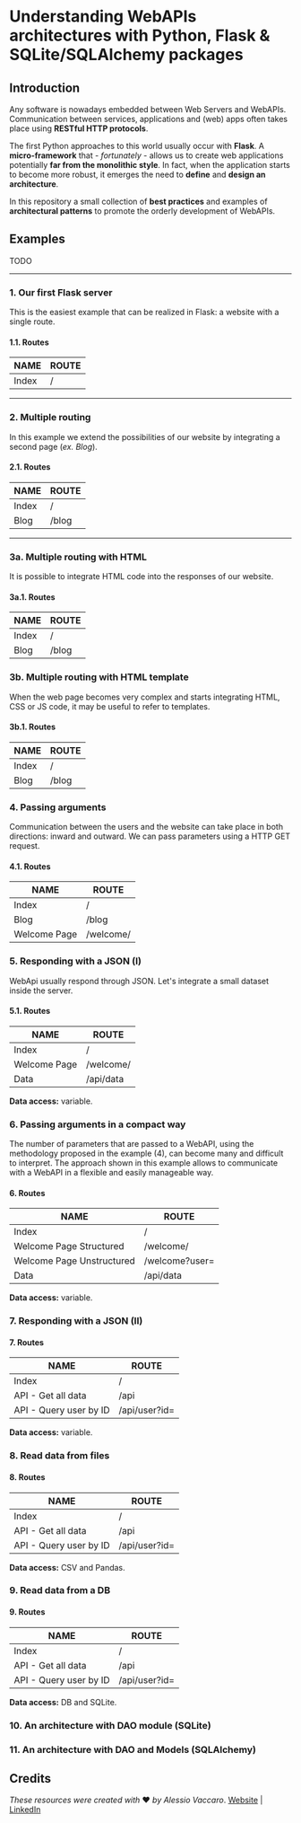 # Understanding WebAPIs architectures with Python, Flask & SQLite/SQLAlchemy packages

## Introduction
Any software is nowadays embedded between Web Servers and WebAPIs. Communication between services, applications and (web) apps often takes place using **RESTful HTTP protocols**.

The first Python approaches to this world usually occur with **Flask**. A **micro-framework** that - _fortunately_ - allows us to create web applications potentially **far from the monolithic style**.
In fact, when the application starts to become more robust, it emerges the need to **define** and **design an architecture**.

In this repository a small collection of **best practices** and examples of **architectural patterns** to promote the orderly development of WebAPIs.

## Examples
TODO

---

### 1. Our first Flask server
This is the easiest example that can be realized in Flask: a website with a single route.

#### 1.1. Routes
| NAME | ROUTE |
|---|---|
| Index | / |

---

### 2. Multiple routing
In this example we extend the possibilities of our website by integrating a second page (_ex. Blog_).

#### 2.1. Routes
| NAME | ROUTE |
|---|---|
| Index | / |
| Blog | /blog |

---

### 3a. Multiple routing with HTML
It is possible to integrate HTML code into the responses of our website.

#### 3a.1. Routes
| NAME | ROUTE |
|---|---|
| Index | / |
| Blog | /blog |

### 3b. Multiple routing with HTML template
When the web page becomes very complex and starts integrating HTML, CSS or JS code, it may be useful to refer to templates.

#### 3b.1. Routes
| NAME | ROUTE |
|---|---|
| Index | / |
| Blog | /blog |

### 4. Passing arguments
Communication between the users and the website can take place in both directions: inward and outward.
We can pass parameters using a HTTP GET request.

#### 4.1. Routes
| NAME | ROUTE |
|---|---|
| Index | / |
| Blog | /blog |
| Welcome Page | /welcome/<your-name-here> |

### 5. Responding with a JSON (I)
WebApi usually respond through JSON. Let's integrate a small dataset inside the server.

#### 5.1. Routes
| NAME | ROUTE |
|---|---|
| Index | / |
| Welcome Page | /welcome/<your-name-here> |
| Data | /api/data |

**Data access:** variable.

### 6. Passing arguments in a compact way
The number of parameters that are passed to a WebAPI, using the methodology proposed in the example (4), can become many and difficult to interpret. 
The approach shown in this example allows to communicate with a WebAPI in a flexible and easily manageable way.

#### 6. Routes
| NAME | ROUTE | 
|---|---|
| Index | / | 
| Welcome Page Structured | /welcome/<your-name-here> |
| Welcome Page Unstructured | /welcome?user=<your-name-here> | 
| Data | /api/data | 

**Data access:** variable.

### 7. Responding with a JSON (II)

#### 7. Routes
| NAME | ROUTE | 
|---|---|
| Index | / | 
| API - Get all data | /api |
| API - Query user by ID | /api/user?id=<id-here> |

**Data access:** variable.

### 8. Read data from files

#### 8. Routes
| NAME | ROUTE | 
|---|---|
| Index | / | 
| API - Get all data | /api |
| API - Query user by ID | /api/user?id=<id-here> |

**Data access:** CSV and Pandas.

### 9. Read data from a DB

#### 9. Routes
| NAME | ROUTE | 
|---|---|
| Index | / | 
| API - Get all data | /api |
| API - Query user by ID | /api/user?id=<id-here> |

**Data access:** DB and SQLite.

### 10. An architecture with DAO module (SQLite)

### 11. An architecture with DAO and Models (SQLAlchemy)

## Credits

*These resources were created with* ❤ *by Alessio Vaccaro*.
[Website](https://www.alessiovaccaro.com) | [LinkedIn](https://www.linkedin.com/in/alessio-vaccaro/) 